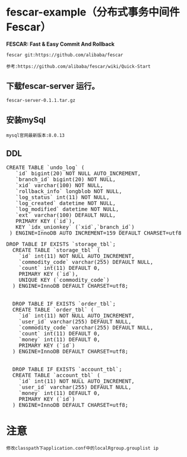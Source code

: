 # fescar-example（分布式事务中间件Fescar）

**FESCAR: Fast & Easy Commit And Rollback**

`fescar git:https://github.com/alibaba/fescar`

`参考:https://github.com/alibaba/fescar/wiki/Quick-Start`

## 下载fescar-server 运行。
`fescar-server-0.1.1.tar.gz`

## 安装mySql
`mysql官网最新版本:8.0.13`

## DDL
<pre>
CREATE TABLE `undo_log` (
   `id` bigint(20) NOT NULL AUTO_INCREMENT,
   `branch_id` bigint(20) NOT NULL,
   `xid` varchar(100) NOT NULL,
   `rollback_info` longblob NOT NULL,
   `log_status` int(11) NOT NULL,
   `log_created` datetime NOT NULL,
   `log_modified` datetime NOT NULL,
   `ext` varchar(100) DEFAULT NULL,
   PRIMARY KEY (`id`),
   KEY `idx_unionkey` (`xid`,`branch_id`)
 ) ENGINE=InnoDB AUTO_INCREMENT=159 DEFAULT CHARSET=utf8
</pre>

<pre>
DROP TABLE IF EXISTS `storage_tbl`;
  CREATE TABLE `storage_tbl` (
    `id` int(11) NOT NULL AUTO_INCREMENT,
    `commodity_code` varchar(255) DEFAULT NULL,
    `count` int(11) DEFAULT 0,
    PRIMARY KEY (`id`),
    UNIQUE KEY (`commodity_code`)
  ) ENGINE=InnoDB DEFAULT CHARSET=utf8;
  
  
  DROP TABLE IF EXISTS `order_tbl`;
  CREATE TABLE `order_tbl` (
    `id` int(11) NOT NULL AUTO_INCREMENT,
    `user_id` varchar(255) DEFAULT NULL,
    `commodity_code` varchar(255) DEFAULT NULL,
    `count` int(11) DEFAULT 0,
    `money` int(11) DEFAULT 0,
    PRIMARY KEY (`id`)
  ) ENGINE=InnoDB DEFAULT CHARSET=utf8;
  
  
  DROP TABLE IF EXISTS `account_tbl`;
  CREATE TABLE `account_tbl` (
    `id` int(11) NOT NULL AUTO_INCREMENT,
    `user_id` varchar(255) DEFAULT NULL,
    `money` int(11) DEFAULT 0,
    PRIMARY KEY (`id`)
  ) ENGINE=InnoDB DEFAULT CHARSET=utf8;
</pre>

# 注意
`修改classpath下application.conf中的localRgroup.grouplist ip`
